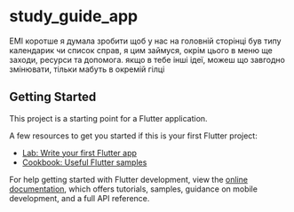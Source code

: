 # study_guide_app

EMI
коротше я думала зробити щоб у нас на головній сторінці був типу календарик чи список справ, я цим займуся, окрім цього в меню ще заходи, ресурси та допомога. якщо в тебе інші ідеї, можеш що завгодно змінювати, тільки мабуть в окремій гілці
## Getting Started

This project is a starting point for a Flutter application.

A few resources to get you started if this is your first Flutter project:

- [Lab: Write your first Flutter app](https://docs.flutter.dev/get-started/codelab)
- [Cookbook: Useful Flutter samples](https://docs.flutter.dev/cookbook)

For help getting started with Flutter development, view the
[online documentation](https://docs.flutter.dev/), which offers tutorials,
samples, guidance on mobile development, and a full API reference.
